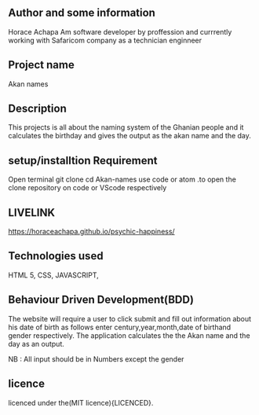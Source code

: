 ## Author and some information

Horace Achapa
Am software developer by proffession and currrently working with Safaricom company as a technician enginneer

## Project name

Akan  names

## Description

This projects is all about  the naming system of the Ghanian people and it calculates the birthday and gives the output as the akan name and the day.




## setup/installtion Requirement

Open terminal
git clone 
cd Akan-names
use code or atom .to open the clone repository on code or VScode respectively


## LIVELINK

 https://horaceachapa.github.io/psychic-happiness/


## Technologies used

HTML 5,
CSS,
JAVASCRIPT, 

## Behaviour Driven Development(BDD)

The website will require a user to  click submit and fill out information about his date of birth as follows enter century,year,month,date of birthand gender respectively. The application calculates the the Akan name and the day as an output. 

NB : All input should be in Numbers except the gender

## licence

licenced under the(MIT licence){LICENCED}.


